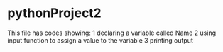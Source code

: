 # pythonProject2
This file has codes showing:
1 declaring a variable called Name
2 using input function to assign a value to the variable 
3 printing output

